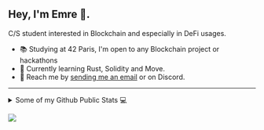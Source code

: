 ## Hey, I'm Emre 👋.

C/S student interested in Blockchain and especially in DeFi usages.

* 📚 Studying at 42 Paris, I'm open to any Blockchain project or hackathons
* 🌱 Currently learning Rust, Solidity and Move.
* 📧 Reach me by [sending me an email](mailto:emrededemoglu149@gmail.com) or on Discord.
---
<details>
  <summary>Some of my Github Public Stats 💻</summary>
  <br>

<p align="center">
  <img align="center" src="https://github-readme-stats.vercel.app/api/top-langs/?username=emre149&theme=default&line_height=45&layout=compact" />
  <img align="center" src="https://github-readme-stats.vercel.app/api?username=emre149&show_icons=true&count_private=true&include_all_commits=true&line_height=21" alt="XdpCs's Github Stats" />
</p>
</details>

![]([https://pbs.twimg.com/media/GI4WxNDbwAAk7Y4?format=jpg&name=900x900](https://pbs.twimg.com/media/F6PuPDhXoAAzajY?format=jpg&name=medium))
